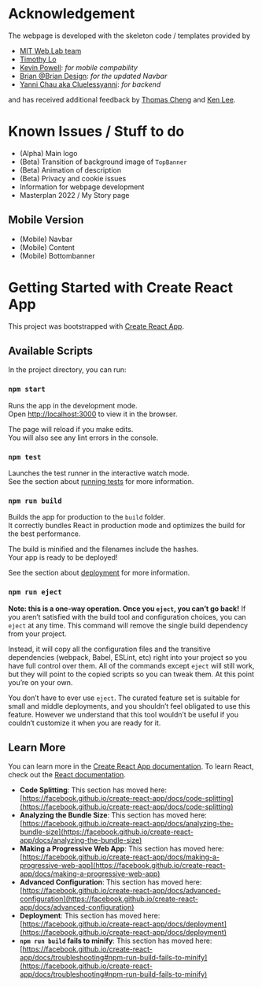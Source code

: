 # Acknowledgement
The webpage is developed with the skeleton code / templates provided by 
- [MIT Web.Lab team](https://weblab.mit.edu/)
- [Timothy Lo](https://lochungtin.github.io/site/)
- [Kevin Powell](https://www.youtube.com/channel/UCJZv4d5rbIKd4QHMPkcABCw): *for mobile compability*
- [Brian @Brian Design](https://www.youtube.com/channel/UCsKsymTY_4BYR-wytLjex7A/videos?view_as=subscriber): *for the updated Navbar*
- [Yanni Chau aka Cluelessyanni](https://cluelesselectrostar.github.io/ytc-web/#/): *for backend*

and has received additional feedback by [Thomas Cheng](https://nhcheng.mit.edu/) and [Ken Lee](https://kl-i.github.io/).

# Known Issues / Stuff to do
- (Alpha) Main logo
- (Beta) Transition of background image of `TopBanner`
- (Beta) Animation of description
- (Beta) Privacy and cookie issues
- Information for webpage development
- Masterplan 2022 / My Story page

## Mobile Version
- (Mobile) Navbar
- (Mobile) Content
- (Mobile) Bottombanner

# Getting Started with Create React App
This project was bootstrapped with [Create React App](https://github.com/facebook/create-react-app).

## Available Scripts
In the project directory, you can run:

### `npm start`
Runs the app in the development mode.\
Open [http://localhost:3000](http://localhost:3000) to view it in the browser.

The page will reload if you make edits.\
You will also see any lint errors in the console.

### `npm test`
Launches the test runner in the interactive watch mode.\
See the section about [running tests](https://facebook.github.io/create-react-app/docs/running-tests) for more information.

### `npm run build`
Builds the app for production to the `build` folder.\
It correctly bundles React in production mode and optimizes the build for the best performance.

The build is minified and the filenames include the hashes.\
Your app is ready to be deployed!

See the section about [deployment](https://facebook.github.io/create-react-app/docs/deployment) for more information.

### `npm run eject`
**Note: this is a one-way operation. Once you `eject`, you can’t go back!**
If you aren’t satisfied with the build tool and configuration choices, you can `eject` at any time. This command will remove the single build dependency from your project.

Instead, it will copy all the configuration files and the transitive dependencies (webpack, Babel, ESLint, etc) right into your project so you have full control over them. All of the commands except `eject` will still work, but they will point to the copied scripts so you can tweak them. At this point you’re on your own.

You don’t have to ever use `eject`. The curated feature set is suitable for small and middle deployments, and you shouldn’t feel obligated to use this feature. However we understand that this tool wouldn’t be useful if you couldn’t customize it when you are ready for it.

## Learn More
You can learn more in the [Create React App documentation](https://facebook.github.io/create-react-app/docs/getting-started).
To learn React, check out the [React documentation](https://reactjs.org/).
- **Code Splitting**: This section has moved here: [https://facebook.github.io/create-react-app/docs/code-splitting](https://facebook.github.io/create-react-app/docs/code-splitting)
- **Analyzing the Bundle Size**: This section has moved here: [https://facebook.github.io/create-react-app/docs/analyzing-the-bundle-size](https://facebook.github.io/create-react-app/docs/analyzing-the-bundle-size)
- **Making a Progressive Web App**: This section has moved here: [https://facebook.github.io/create-react-app/docs/making-a-progressive-web-app](https://facebook.github.io/create-react-app/docs/making-a-progressive-web-app)
- **Advanced Configuration**: This section has moved here: [https://facebook.github.io/create-react-app/docs/advanced-configuration](https://facebook.github.io/create-react-app/docs/advanced-configuration)
- **Deployment**: This section has moved here: [https://facebook.github.io/create-react-app/docs/deployment](https://facebook.github.io/create-react-app/docs/deployment)
- **`npm run build` fails to minify**: This section has moved here: [https://facebook.github.io/create-react-app/docs/troubleshooting#npm-run-build-fails-to-minify](https://facebook.github.io/create-react-app/docs/troubleshooting#npm-run-build-fails-to-minify)
